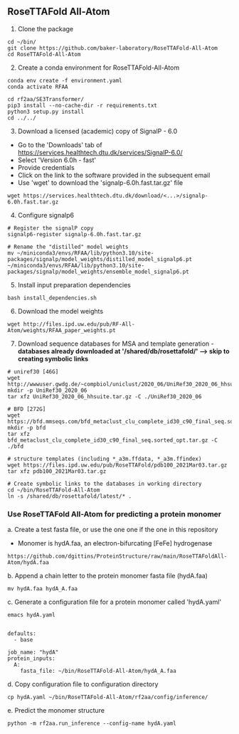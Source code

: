 ## RoseTTAFold All-Atom

1. Clone the package
```
cd ~/bin/
git clone https://github.com/baker-laboratory/RoseTTAFold-All-Atom
cd RoseTTAFold-All-Atom
```

2. Create a conda environment for RoseTTAFold-All-Atom 
```
conda env create -f environment.yaml
conda activate RFAA

cd rf2aa/SE3Transformer/
pip3 install --no-cache-dir -r requirements.txt
python3 setup.py install
cd ../../
```

3. Download a licensed (academic) copy of SignalP - 6.0

- Go to the 'Downloads' tab of https://services.healthtech.dtu.dk/services/SignalP-6.0/
- Select 'Version 6.0h - fast'
- Provide credentials
- Click on the link to the software provided in the subsequent email
- Use 'wget' to download the 'signalp-6.0h.fast.tar.gz' file

```
wget https://services.healthtech.dtu.dk/download/<...>/signalp-6.0h.fast.tar.gz
```

4. Configure signalp6
```
# Register the signalP copy
signalp6-register signalp-6.0h.fast.tar.gz

# Rename the "distilled" model weights
mv ~/miniconda3/envs/RFAA/lib/python3.10/site-packages/signalp/model_weights/distilled_model_signalp6.pt ~/miniconda3/envs/RFAA/lib/python3.10/site-packages/signalp/model_weights/ensemble_model_signalp6.pt
```

5. Install input preparation dependencies
```
bash install_dependencies.sh
```

6. Download the model weights
```
wget http://files.ipd.uw.edu/pub/RF-All-Atom/weights/RFAA_paper_weights.pt
```

7. Download sequence databases for MSA and template generation - **databases already downloaded at '/shared/db/rosettafold/' --> skip to creating symbolic links**
```
# uniref30 [46G]
wget http://wwwuser.gwdg.de/~compbiol/uniclust/2020_06/UniRef30_2020_06_hhsuite.tar.gz
mkdir -p UniRef30_2020_06
tar xfz UniRef30_2020_06_hhsuite.tar.gz -C ./UniRef30_2020_06

# BFD [272G]
wget https://bfd.mmseqs.com/bfd_metaclust_clu_complete_id30_c90_final_seq.sorted_opt.tar.gz
mkdir -p bfd
tar xfz bfd_metaclust_clu_complete_id30_c90_final_seq.sorted_opt.tar.gz -C ./bfd

# structure templates (including *_a3m.ffdata, *_a3m.ffindex)
wget https://files.ipd.uw.edu/pub/RoseTTAFold/pdb100_2021Mar03.tar.gz
tar xfz pdb100_2021Mar03.tar.gz

# Create symbolic links to the databases in working directory
cd ~/bin/RoseTTAFold-All-Atom
ln -s /shared/db/rosettafold/latest/* .
```

### Use RoseTTAFold All-Atom for predicting a protein monomer

a. Create a test fasta file, or use the one one if the one in this repository
- Monomer is hydA.faa, an electron-bifurcating [FeFe] hydrogenase

```
https://github.com/dgittins/ProteinStructure/raw/main/RoseTTAFoldAll-Atom/hydA.faa
```

b. Append a chain letter to the protein monomer fasta file (hydA.faa)
```
mv hydA.faa hydA_A.faa 
```

c. Generate a configuration file for a protein monomer called 'hydA.yaml'
```
emacs hydA.yaml


defaults:
  - base

job_name: "hydA"
protein_inputs: 
  A:
    fasta_file: ~/bin/RoseTTAFold-All-Atom/hydA_A.faa

```

d. Copy configuration file to configuration directory
```
cp hydA.yaml ~/bin/RoseTTAFold-All-Atom/rf2aa/config/inference/
```

e. Predict the monomer structure
```
python -m rf2aa.run_inference --config-name hydA.yaml
```
